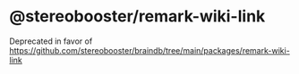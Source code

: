 # @stereobooster/remark-wiki-link

Deprecated in favor of https://github.com/stereobooster/braindb/tree/main/packages/remark-wiki-link
